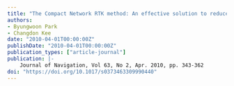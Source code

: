 ```yaml
---
title: "The Compact Network RTK method: An effective solution to reduce GNSS temporal  spatial decorrelation error"
authors:
- Byungwoon Park
- Changdon Kee
date: "2010-04-01T00:00:00Z"
publishDate: "2010-04-01T00:00:00Z"
publication_types: ["article-journal"]
publication: |-
    Journal of Navigation, Vol 63, No 2, Apr. 2010, pp. 343-362
doi: "https://doi.org/10.1017/s0373463309990440"
---
```

